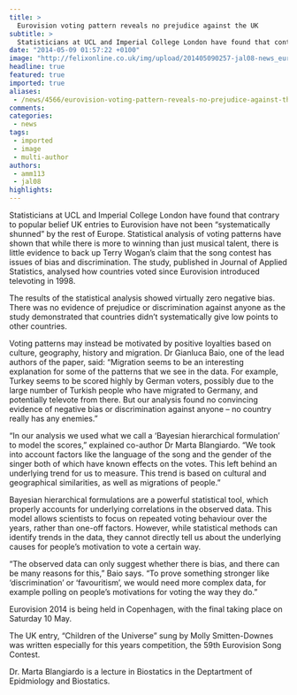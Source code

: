 ```yaml
---
title: >
  Eurovision voting pattern reveals no prejudice against the UK
subtitle: >
  Statisticians at UCL and Imperial College London have found that contrary to popular belief UK entries to Eurovision have not been “systematically shunned” by the rest of Europe.
date: "2014-05-09 01:57:22 +0100"
image: "http://felixonline.co.uk/img/upload/201405090257-jal08-news_eurovision.jpg"
headline: true
featured: true
imported: true
aliases:
 - /news/4566/eurovision-voting-pattern-reveals-no-prejudice-against-the-uk
comments:
categories:
 - news
tags:
 - imported
 - image
 - multi-author
authors:
 - amm113
 - jal08
highlights:
---
```


Statisticians at UCL and Imperial College London have found that contrary to popular belief UK entries to Eurovision have not been “systematically shunned” by the rest of Europe. Statistical analysis of voting patterns have shown that while there is more to winning than just musical talent, there is little evidence to back up Terry Wogan’s claim that the song contest has issues of bias and discrimination. The study, published in Journal of Applied Statistics, analysed how countries voted since Eurovision introduced televoting in 1998.

The results of the statistical analysis showed virtually zero negative bias. There was no evidence of prejudice or discrimination against anyone as the study demonstrated that countries didn’t systematically give low points to other countries.

Voting patterns may instead be motivated by positive loyalties based on culture, geography, history and migration. Dr Gianluca Baio, one of the lead authors of the paper, said: “Migration seems to be an interesting explanation for some of the patterns that we see in the data. For example, Turkey seems to be scored highly by German voters, possibly due to the large number of Turkish people who have migrated to Germany, and potentially televote from there. But our analysis found no convincing evidence of negative bias or discrimination against anyone – no country really has any enemies.”

“In our analysis we used what we call a ‘Bayesian hierarchical formulation’ to model the scores,” explained co-author Dr Marta Blangiardo. “We took into account factors like the language of the song and the gender of the singer both of which have known effects on the votes. This left behind an underlying trend for us to measure. This trend is based on cultural and geographical similarities, as well as migrations of people.”

Bayesian hierarchical formulations are a powerful statistical tool, which properly accounts for underlying correlations in the observed data. This model allows scientists to focus on repeated voting behaviour over the years, rather than one-off factors. However, while statistical methods can identify trends in the data, they cannot directly tell us about the underlying causes for people’s motivation to vote a certain way.

“The observed data can only suggest whether there is bias, and there can be many reasons for this,” Baio says. “To prove something stronger like ‘discrimination’ or ‘favouritism’, we would need more complex data, for example polling on people’s motivations for voting the way they do.”

Eurovision 2014 is being held in Copenhagen, with the final taking place on Saturday 10 May.

The UK entry, “Children of the Universe” sung by Molly Smitten-Downes was written especially for this years competition, the 59th Eurovision Song Contest.

Dr. Marta Blangiardo is a lecture in Biostatics in the Deptartment of Epidmiology and Biostatics.

